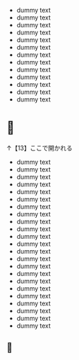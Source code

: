 - dummy text
- dummy text
- dummy text
- dummy text
- dummy text
- dummy text
- dummy text
- dummy text
- dummy text
- dummy text
- dummy text
- dummy text
- dummy text
# 🥴
↑【13】ここで開かれる
- dummy text
- dummy text
- dummy text
- dummy text
- dummy text
- dummy text
- dummy text
- dummy text
- dummy text
- dummy text
- dummy text
- dummy text
- dummy text
- dummy text
- dummy text
- dummy text
- dummy text
- dummy text
- dummy text
- dummy text
- dummy text
- dummy text
- dummy text
## 👺
